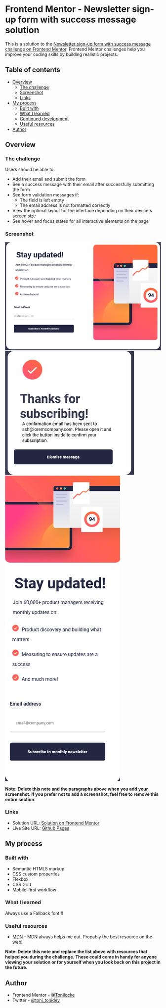 # Frontend Mentor - Newsletter sign-up form with success message solution

This is a solution to the [Newsletter sign-up form with success message challenge on Frontend Mentor](https://www.frontendmentor.io/challenges/newsletter-signup-form-with-success-message-3FC1AZbNrv). Frontend Mentor challenges help you improve your coding skills by building realistic projects. 

## Table of contents

- [Overview](#overview)
  - [The challenge](#the-challenge)
  - [Screenshot](#screenshot)
  - [Links](#links)
- [My process](#my-process)
  - [Built with](#built-with)
  - [What I learned](#what-i-learned)
  - [Continued development](#continued-development)
  - [Useful resources](#useful-resources)
- [Author](#author)




## Overview

### The challenge

Users should be able to:

- Add their email and submit the form
- See a success message with their email after successfully submitting the form
- See form validation messages if:
  - The field is left empty
  - The email address is not formatted correctly
- View the optimal layout for the interface depending on their device's screen size
- See hover and focus states for all interactive elements on the page

### Screenshot

![Screenshot Desktop](./Screenshot1.png)
![Screenshot Success](./ScreenshotSuccess.png)
![Screenshot Mobile](./ScreenshotMobile.png)



**Note: Delete this note and the paragraphs above when you add your screenshot. If you prefer not to add a screenshot, feel free to remove this entire section.**

### Links

- Solution URL: [Solution on Frontend Mentor](https://www.frontendmentor.io/solutions/responsive-sign-up-form-kLsBK1veih)
- Live Site URL: [Github Pages](https://tonilocke.github.io/newsletter-signup-form/)

## My process

### Built with

- Semantic HTML5 markup
- CSS custom properties
- Flexbox
- CSS Grid
- Mobile-first workflow

### What I learned

Always use a Fallback font!!!

### Useful resources

- [MDN](https://developer.mozilla.org/en-US/) - MDN always helps me out. Propably the best resource on the web!


**Note: Delete this note and replace the list above with resources that helped you during the challenge. These could come in handy for anyone viewing your solution or for yourself when you look back on this project in the future.**

## Author


- Frontend Mentor - [@Tonilocke](https://www.frontendmentor.io/profile/Tonilocke)
- Twitter - [@toni_tonidev](https://x.com/toni_tonidev)



